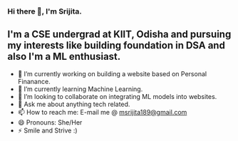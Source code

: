 ### Hi there 👋, I'm Srijita. 
## I'm a CSE undergrad at KIIT, Odisha and pursuing my interests like building foundation in DSA and also I'm a ML enthusiast.

- 🔭 I’m currently working on building a website based on Personal Finanance.
- 🌱 I’m currently learning Machine Learning.
- 👯 I’m looking to collaborate on integrating ML models into websites.
- 💬 Ask me about anything tech related.
- 📫 How to reach me: E-mail me @ msrijita189@gmail.com
- 😄 Pronouns: She/Her
- ⚡ Smile and Strive :)
